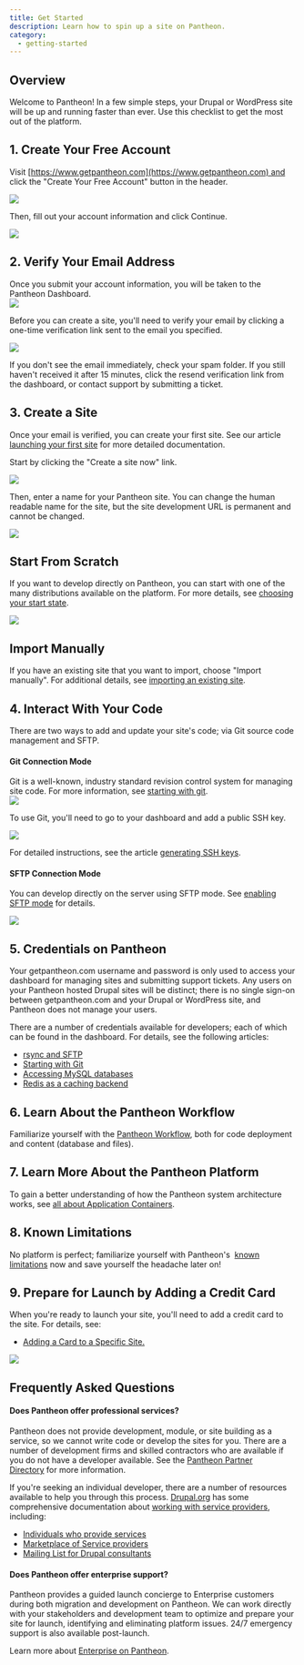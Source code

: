 ```yaml
---
title: Get Started
description: Learn how to spin up a site on Pantheon.
category:
  - getting-started
---
```


## Overview

Welcome to Pantheon! In a few simple steps, your Drupal or WordPress site will be up and running faster than ever. Use this checklist to get the most out of the platform.




## 1. Create Your Free Account

Visit [https://www.getpantheon.com](https://www.getpantheon.com) and click  the "Create Your Free Account" button in the header.

![](https://www.getpantheon.com/sites/default/files/docs/desk_images/179991.png)

Then, fill out your account information and click Continue.

![](https://www.getpantheon.com/sites/default/files/docs/desk_images/214016)

## 2. Verify Your Email Address

Once you submit your account information, you will be taken to the Pantheon Dashboard.  
![](https://www.getpantheon.com/sites/default/files/docs/desk_images/180002)  

Before you can create a site, you'll need to verify your email by clicking a one-time verification link sent to the email you specified.  


![](https://www.getpantheon.com/sites/default/files/docs/desk_images/180004)

If you don't see the email immediately, check your spam folder. If you still haven't received it after 15 minutes, click the resend verification link from the dashboard, or contact support by submitting a ticket.

## 3. Create a Site

Once your email is verified, you can create your first site. See our article  [launching your first site](/docs/articles/users/creating-sites/) for more detailed documentation.  



Start by clicking the "Create a site now" link.  


![](https://www.getpantheon.com/sites/default/files/docs/desk_images/180010)

Then, enter a name for your Pantheon site. You can change the human readable name for the site, but the site development URL is permanent and cannot be changed.

![](https://www.getpantheon.com/sites/default/files/docs/desk_images/180013)

## Start From Scratch

If you want to develop directly on Pantheon, you can start with one of the many distributions available on the platform. For more details, see [choosing your start state](/docs/articles/users/choosing-start-state).

![](https://www.getpantheon.com/sites/default/files/docs/desk_images/180017)

## Import Manually

If you have an existing site that you want to import, choose "Import manually". For additional details, see [importing an existing site](/docs/articles/drupal/importing-an-existing-drupal-site-to-pantheon).

## 4. Interact With Your Code

There are two ways to add and update your site's code; via Git source code management and SFTP.

#### Git Connection Mode

Git is a well-known, industry standard revision control system for managing site code. For more information, see [starting with git](/docs/articles/local/starting-with-git#starting-with-git).  
![](https://www.getpantheon.com/sites/default/files/docs/desk_images/180025)  

To use Git, you'll need to go to your dashboard and add a public SSH key.  


![](https://www.getpantheon.com/sites/default/files/docs/desk_images/180030)  


For detailed instructions, see the article [generating SSH keys](/docs/articles/users/generating-ssh-keys/).

#### SFTP Connection Mode

You can develop directly on the server using SFTP mode. See [enabling SFTP mode](/docs/articles/sites/code/developing-directly-with-sftp-mode/) for details.


![](https://www.getpantheon.com/sites/default/files/docs/desk_images/180036)

## 5. Credentials on Pantheon

Your getpantheon.com username and password is only used to access your dashboard for managing sites and submitting support tickets. Any users on your Pantheon hosted Drupal sites will be distinct; there is no single sign-on between getpantheon.com and your Drupal or WordPress site, and Pantheon does not manage your users.  

There are a number of credentials available for developers; each of which can be found in the dashboard. For details, see the following articles:

- [rsync and SFTP](/docs/articles/local/rsync-and-sftp#rsync-and-sftp)
- [Starting with Git](/docs/articles/local/starting-with-git/)
- [Accessing MySQL databases](/docs/articles/local/accessing-mysql-databases/)
- [Redis as a caching backend](/docs/articles/sites/redis-as-a-caching-backend#redis)

## 6. Learn About the Pantheon Workflow

Familiarize yourself with the [Pantheon Workflow](/docs/articles/sites/code/using-the-pantheon-workflow/), both for code deployment and content (database and files).

## 7. Learn More About the Pantheon Platform

To gain a better understanding of how the Pantheon system architecture works, see [all about Application Containers](/docs/articles/architecture/all-about-application-containers/).

## 8. Known Limitations

No platform is perfect; familiarize yourself with Pantheon's  [known limitations](/docs/articles/drupal/known-limitations#known-limitations) now and save yourself the headache later on!

## 9. Prepare for Launch by Adding a Credit Card

When you're ready to launch your site, you'll need to add a credit card to the site. For details, see:

- [Adding a Card to a Specific Site.](/docs/articles/sites/settings/add-a-credit-card-to-a-site#add-a-credit-card-to-a-site)

![](https://www.getpantheon.com/sites/default/files/docs/desk_images/180046)

## Frequently Asked Questions

#### Does Pantheon offer professional services?

Pantheon does not provide development, module, or site building as a service, so we cannot write code or develop the sites for you. There are a number of development firms and skilled contractors who are available if you do not have a developer available. See the [Pantheon Partner Directory](https://www.getpantheon.com/partners) for more information.

If you're seeking an individual developer, there are a number of resources available to help you through this process. [Drupal.org](http://drupal.org/) has some comprehensive documentation about [working with service providers](http://drupal.org/node/51169), including:

- [Individuals who provide services](http://drupal.org/profile/profile_drupal_services)
- [Marketplace of Service providers](http://drupal.org/drupal-services)
- [Mailing List for Drupal consultants](http://lists.drupal.org/mailman/listinfo/consulting)

#### Does Pantheon offer enterprise support?

Pantheon provides a guided launch concierge to Enterprise customers during both migration and development on Pantheon. We can work directly with your stakeholders and development team to optimize and prepare your site for launch, identifying and eliminating platform issues. 24/7 emergency support is also available post-launch.

Learn more about [Enterprise on Pantheon](https://www.getpantheon.com/enterprise).
